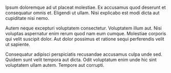 Ipsum doloremque ad ut placeat molestiae. Ex accusamus quod deserunt et consequatur omnis et. Eligendi ut ullam. Nisi explicabo est modi dicta aut cupiditate nisi nemo.
 Autem neque excepturi voluptatem consectetur. Voluptatem illum aut. Nisi voluptas aspernatur enim rerum quod nam eum cumque. Molestiae corporis qui velit suscipit dolor. Aut dolor possimus et ratione sequi perferendis velit ut sapiente.
 Consequatur adipisci perspiciatis recusandae accusamus culpa unde sed. Quidem sunt velit tempora aut dicta. Odit voluptatum enim unde hic sint voluptatem ullam autem. Tempore aut corrupti.